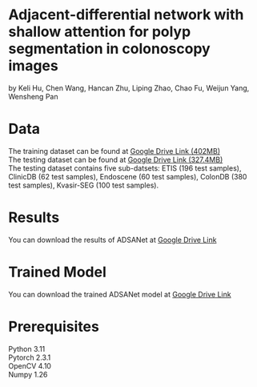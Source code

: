 # Adjacent-differential network with shallow attention for polyp segmentation in colonoscopy images
by Keli Hu, Chen Wang, Hancan Zhu, Liping Zhao, Chao Fu, Weijun Yang, Wensheng Pan

# Data
The training dataset can be found at [Google Drive Link (402MB)](https://drive.google.com/file/d/1JsFelDHnX0ZHnOBDVOGLPZW2u2oSCS9a/view?usp=sharing)  
The testing dataset can be found at [Google Drive Link (327.4MB)](https://drive.google.com/file/d/1OIYq1i16Os0TwPgxmuU2ZSSi522W6pAc/view?usp=sharing)   
The testing dataset contains five sub-datsets: ETIS (196 test samples), ClinicDB (62 test samples), Endoscene (60 test samples), ColonDB (380 test samples),  Kvasir-SEG (100 test samples).

# Results
You can download the results of ADSANet at [Google Drive Link](https://drive.google.com/file/d/1RmyEm7X-rnZFc5F2VGFToioFINsyfwXD/view?usp=drive_link)

# Trained Model
You can download the trained ADSANet model at [Google Drive Link](https://drive.google.com/file/d/1eaAB2q_2MgdJmfduC7gv7WesSigc_sgc/view?usp=drive_link)

# Prerequisites
Python 3.11  
Pytorch 2.3.1  
OpenCV 4.10  
Numpy 1.26  
